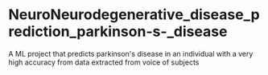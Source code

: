 # NeuroNeurodegenerative_disease_prediction_parkinson-s-_disease
A ML project that predicts parkinson's disease in an individual with a very high accuracy from data extracted from voice of subjects 
